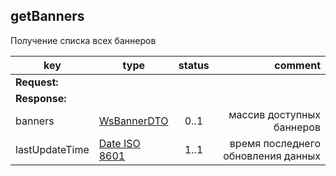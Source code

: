 ## getBanners

Получение списка всех баннеров

key | type | status | comment
--- | ---- | :----: | ---:
**Request:** | | |
**Response:** | | |
banners | [WsBannerDTO](#wsbannerdto) | 0..1 | массив доступных баннеров
lastUpdateTime | [Date ISO 8601](https://ru.wikipedia.org/wiki/ISO_8601) | 1..1 | время последнего обновления данных
